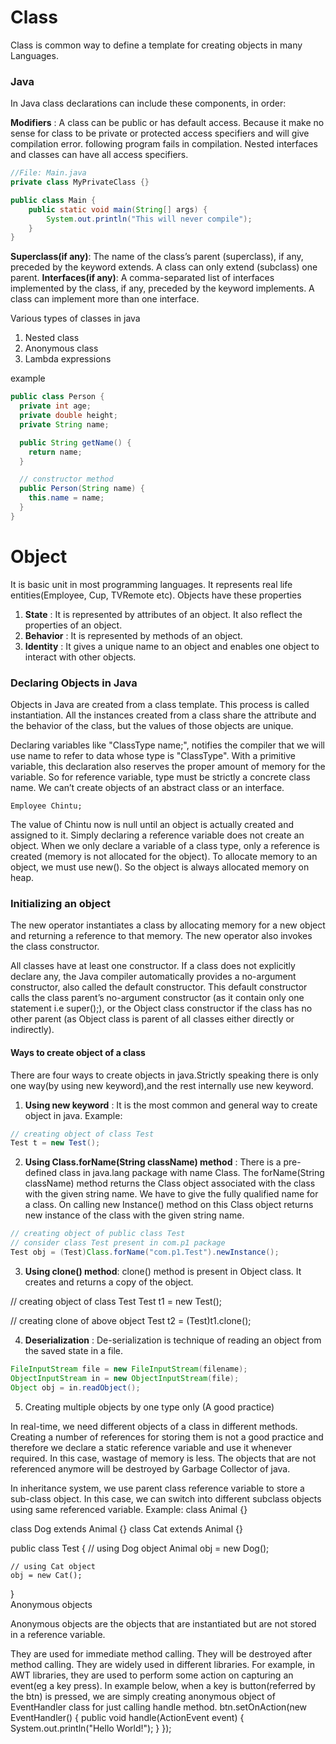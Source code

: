 # Class
Class is common way to define a template for creating objects in many Languages.

### Java

In Java class declarations can include these components, in order:

**Modifiers** : A class can be public or has default access. Because it make no sense for class to be private or protected access specifiers and will give compilation error.
following program fails in compilation. Nested interfaces and classes can have all access specifiers.
```java
//File: Main.java
private class MyPrivateClass {}

public class Main {
    public static void main(String[] args) {
        System.out.println("This will never compile");
    }
}
```
**Superclass(if any)**: The name of the class’s parent (superclass), if any, preceded by the keyword extends. A class can only extend (subclass) one parent.
**Interfaces(if any)**: A comma-separated list of interfaces implemented by the class, if any, preceded by the keyword implements. A class can implement more than one interface.

Various types of classes in java
1. Nested class
2. Anonymous class
3. Lambda expressions

example
```java
public class Person {
  private int age;
  private double height;
  private String name;

  public String getName() {
    return name;
  }

  // constructor method
  public Person(String name) {
    this.name = name;
  }
}

```

# Object

It is basic unit in most programming languages. It represents real life entities(Employee, Cup, TVRemote etc).
Objects have these properties
1. **State** : It is represented by attributes of an object. It also reflect the properties of an object.
2. **Behavior** : It is represented by methods of an object.
3. **Identity** : It gives a unique name to an object and enables one object to interact with other objects.


### Declaring Objects in Java
Objects in Java are created from a class template. This process is called instantiation. All the instances created from a class share the attribute and the behavior of the class, but the values of those objects are unique.

Declaring variables like "ClassType name;", notifies the compiler that we will use name to refer to data whose type is "ClassType". With a primitive variable, this declaration also reserves the proper amount of memory for the variable. So for reference variable, type must be strictly a concrete class name. We can’t create objects of an abstract class or an interface.
```
Employee Chintu;
```
The value of Chintu now is null until an object is actually created and assigned to it. Simply declaring a reference variable does not create an object. When we only declare a variable of a class type, only a reference is created (memory is not allocated for the object). To allocate memory to an object, we must use new(). So the object is always allocated memory on heap.

### Initializing an object

The new operator instantiates a class by allocating memory for a new object and returning a reference to that memory. The new operator also invokes the class constructor.

All classes have at least one constructor. If a class does not explicitly declare any, the Java compiler automatically provides a no-argument constructor, also called the default constructor. This default constructor calls the class parent’s no-argument constructor (as it contain only one statement i.e super();), or the Object class constructor if the class has no other parent (as Object class is parent of all classes either directly or indirectly).

#### Ways to create object of a class

There are four ways to create objects in java.Strictly speaking there is only one way(by using new keyword),and the rest internally use new keyword.

1. **Using new keyword** : It is the most common and general way to create object in java.
Example:
```java
// creating object of class Test
Test t = new Test();
```
2. **Using Class.forName(String className) method** : There is a pre-defined class in java.lang package with name Class. The forName(String className) method returns the Class object associated with the class with the given string name. We have to give the fully qualified name for a class. On calling new Instance() method on this Class object returns new instance of the class with the given string name.
```java
// creating object of public class Test
// consider class Test present in com.p1 package
Test obj = (Test)Class.forName("com.p1.Test").newInstance();
```
3. **Using clone() method**: clone() method is present in Object class. It creates and returns a copy of the object.

// creating object of class Test
Test t1 = new Test();

// creating clone of above object
Test t2 = (Test)t1.clone();


4. **Deserialization** : De-serialization is technique of reading an object from the saved state in a file.
```java
FileInputStream file = new FileInputStream(filename);
ObjectInputStream in = new ObjectInputStream(file);
Object obj = in.readObject();
```
5. Creating multiple objects by one type only (A good practice)

In real-time, we need different objects of a class in different methods. Creating a number of references for storing them is not a good practice and therefore we declare a static reference variable and use it whenever required. In this case, wastage of memory is less. The objects that are not referenced anymore will be destroyed by Garbage Collector of java.

In inheritance system, we use parent class reference variable to store a sub-class object. In this case, we can switch into different subclass objects using same referenced variable. Example:
class Animal {}

class Dog extends Animal {}
class Cat extends Animal {}

public class Test
{
    // using Dog object
    Animal obj = new Dog();

    // using Cat object
    obj = new Cat();
}       
Anonymous objects

 Anonymous objects are the objects that are instantiated but are not stored in a reference variable.

They are used for immediate method calling.
They will be destroyed after method calling.
They are widely used in different libraries. For example, in AWT libraries, they are used to perform some action on capturing an event(eg a key press).
In example below, when a key is button(referred by the btn) is pressed, we are simply creating anonymous object of EventHandler class for just calling handle method.
btn.setOnAction(new EventHandler()
{
    public void handle(ActionEvent event)
    {
        System.out.println("Hello World!");
    }
});
